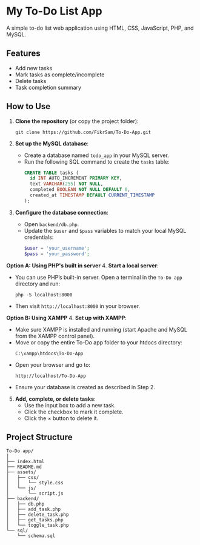 # My To-Do List App

A simple to-do list web application using HTML, CSS, JavaScript, PHP, and MySQL.

## Features

- Add new tasks
- Mark tasks as complete/incomplete
- Delete tasks
- Task completion summary


## How to Use

1. **Clone the repository** (or copy the project folder):
   ```
   git clone https://github.com/FikrSam/To-Do-App.git
   ```

2. **Set up the MySQL database**:
   - Create a database named `todo_app` in your MySQL server.
   - Run the following SQL command to create the `tasks` table:
     ```sql
     CREATE TABLE tasks (
       id INT AUTO_INCREMENT PRIMARY KEY,
       text VARCHAR(255) NOT NULL,
       completed BOOLEAN NOT NULL DEFAULT 0,
       created_at TIMESTAMP DEFAULT CURRENT_TIMESTAMP
     );
     ```

3. **Configure the database connection**:
   - Open `backend/db.php`.
   - Update the `$user` and `$pass` variables to match your local MySQL credentials:
     ```php
     $user = 'your_username';
     $pass = 'your_password';
     ```

**Option A: Using PHP's built in server**
4. **Start a local server**:
   - You can use PHP’s built-in server. Open a terminal in the `To-Do app` directory and run:
     ```
     php -S localhost:8000
     ```
   - Then visit `http://localhost:8000` in your browser.

**Option B: Using XAMPP**
4. **Set up with XAMPP**:
   - Make sure XAMPP is installed and running (start Apache and MySQL from the XAMPP control panel).
   - Move or copy the entire To-Do app folder to your htdocs directory:
      ```
      C:\xampp\htdocs\To-Do-App
      ```
   - Open your browser and go to:
      ```
      http://localhost/To-Do-App
      ```
   - Ensure your database is created as described in Step 2.

5. **Add, complete, or delete tasks**:
   - Use the input box to add a new task.
   - Click the checkbox to mark it complete.
   - Click the × button to delete it.


## Project Structure

```
To-Do app/
│
├── index.html
├── README.md
├── assets/
│   ├── css/
│   │   └── style.css
│   └── js/
│       └── script.js
├── backend/
│   ├── db.php
│   ├── add_task.php
│   ├── delete_task.php
│   ├── get_tasks.php
│   └── toggle_task.php
└── sql/
    └── schema.sql
```
